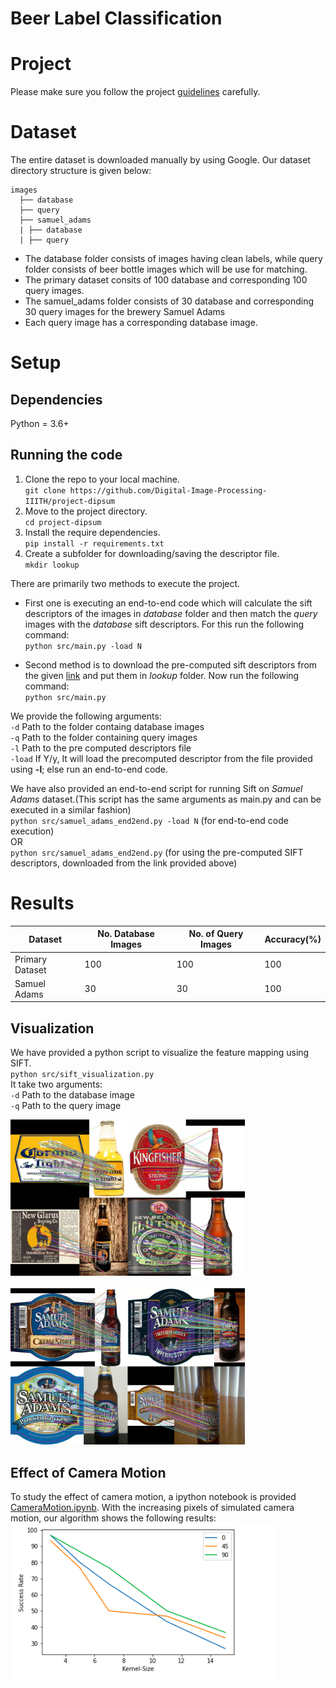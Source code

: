 # Beer Label Classification
# Project
Please make sure you follow the project [guidelines](./guidelines.md) carefully.

# Dataset
The entire dataset is downloaded manually by using Google. Our dataset directory structure is given below:
```
images
  ├── database
  ├── query
  ├── samuel_adams
  | ├── database
  | ├── query
```
* The database folder consists of images having clean labels, while query folder consists of beer bottle images which will be use for matching. 
* The primary dataset consits of 100 database and corresponding 100 query images.
* The samuel_adams folder consists of 30 database and corresponding 30 query images for the brewery Samuel Adams
* Each query image has a corresponding database image. 

# Setup
## Dependencies
Python = 3.6+

## Running the code

1. Clone the repo to your local machine. <br>
`git clone https://github.com/Digital-Image-Processing-IIITH/project-dipsum`
2. Move to the project directory.<br>
`cd project-dipsum`
3. Install the require dependencies.<br>
`pip install -r requirements.txt`
4. Create a subfolder for downloading/saving the descriptor file.<br>
`mkdir lookup`

There are primarily two methods to execute the project. 

* First one is executing an end-to-end code which will calculate the sift descriptors of the images in *database* folder and then match the *query* images with the *database* sift descriptors. For this run the following command:<br>
`python src/main.py -load N`

* Second method is to download the pre-computed sift descriptors from the given [link](https://drive.google.com/drive/folders/1MpqePCzHbRZHp1CcloUyFzoDXSFT2hkp?usp=sharing) and put them in *lookup* folder. Now run the following command:<br>
`python src/main.py`

We provide the following arguments:<br>
`-d` Path to the folder containg database images <br>
`-q` Path to the folder containing query images <br>
`-l` Path to the pre computed descriptors file <br>
`-load` If Y/y, It will load the precomputed descriptor from the file provided using **-l**; else run an end-to-end code.

We have also provided an end-to-end script for running Sift on *Samuel Adams* dataset.(This script has the same arguments as main.py and can be executed in a similar fashion)<br>
`python src/samuel_adams_end2end.py -load N` (for end-to-end code execution)<br>
OR<br>
`python src/samuel_adams_end2end.py` (for using the pre-computed SIFT descriptors, downloaded from the link provided above)

# Results
|Dataset| No. Database Images| No. of Query Images|Accuracy(%)|
|---|---|---|---|
| Primary Dataset| 100| 100| 100 |
|Samuel Adams| 30 | 30 | 100 |

## Visualization
We have provided a python script to visualize the feature mapping using SIFT. <br>
`python src/sift_visualization.py` <br>
It take two arguments: <br>
`-d` Path to the database image <br>
`-q` Path to the query image <br>

<img src="images/primary_visual.jpg" height="250"/> <br> <br>
<img src="images/SamAdams_visual.jpg" height="250"/> <br>

## Effect of Camera Motion
To study the effect of camera motion, a ipython notebook is provided [CameraMotion.ipynb](src/CameraMotion.ipynb). 
With the increasing pixels of simulated camera motion, our algorithm shows the following results: <br>
<img src="images/Motion_result.png" height="250"/>